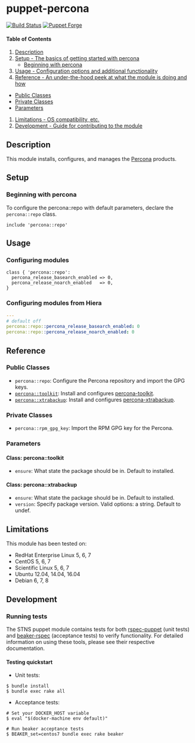 # puppet-percona

[![Build Status](https://img.shields.io/travis/hfm/puppet-percona/master.svg?style=flat-square)](https://travis-ci.org/hfm/puppet-percona)
[![Puppet Forge](https://img.shields.io/puppetforge/v/hfm/percona.svg?style=flat-square)](https://forge.puppet.com/hfm/percona)

#### Table of Contents

1. [Description](#description)
1. [Setup - The basics of getting started with percona](#setup)
    * [Beginning with percona](#beginning-with-percona)
1. [Usage - Configuration options and additional functionality](#usage)
1. [Reference - An under-the-hood peek at what the module is doing and how](#reference)
  - [Public Classes](#public-classes)
  - [Private Classes](#private-classes)
  - [Parameters](#parameters)
1. [Limitations - OS compatibility, etc.](#limitations)
1. [Development - Guide for contributing to the module](#development)

## Description

This module installs, configures, and manages the [Percona](https://www.percona.com) products.

## Setup

### Beginning with percona

To configure the percona::repo with default parameters, declare the `percona::repo` class.

```puppet
include 'percona::repo'
```

## Usage

### Configuring modules

```puppet
class { 'percona::repo':
  percona_release_basearch_enabled => 0,
  percona_release_noarch_enabled   => 0,
}
```

### Configuring modules from Hiera

```yaml
---
# default off
percona::repo::percona_release_basearch_enabled: 0
percona::repo::percona_release_noarch_enabled: 0
```

## Reference

### Public Classes

- `percona::repo`: Configure the Percona repository and import the GPG keys.
- [`percona::toolkit`](#class-perconatoolkit): Install and configures [percona-toolkit](https://www.percona.com/doc/percona-toolkit).
- [`percona::xtrabackup`](#class-perconaxtrabackup): Install and configures [percona-xtrabackup](https://www.percona.com/doc/percona-xtrabackup).

### Private Classes

- `percona::rpm_gpg_key`: Import the RPM GPG key for the Percona.

### Parameters

#### Class: percona::toolkit

- `ensure`: What state the package should be in. Default to installed.

#### Class: percona::xtrabackup

- `ensure`: What state the package should be in. Default to installed.
-  `version`: Specify package version. Valid options: a string. Default to undef.

## Limitations

This module has been tested on:

- RedHat Enterprise Linux 5, 6, 7
- CentOS 5, 6, 7
- Scientific Linux 5, 6, 7
- Ubuntu 12.04, 14.04, 16.04
- Debian 6, 7, 8

## Development

### Running tests

The STNS puppet module contains tests for both [rspec-puppet](http://rspec-puppet.com/) (unit tests) and [beaker-rspec](https://github.com/puppetlabs/beaker-rspec) (acceptance tests) to verify functionality. For detailed information on using these tools, please see their respective documentation.

#### Testing quickstart

- Unit tests:

```console
$ bundle install
$ bundle exec rake all
```

- Acceptance tests:

```console
# Set your DOCKER_HOST variable
$ eval "$(docker-machine env default)"

# Run beaker acceptance tests
$ BEAKER_set=centos7 bundle exec rake beaker
```
